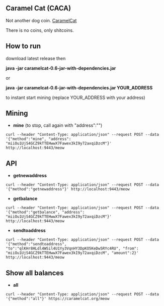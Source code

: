 ## Caramel Cat (CACA)

Not another dog coin. [CaramelCat](https://caramelcat.org/)

There is no coins, only shitcoins.

## How to run

download latest release then

**java -jar caramelcat-0.6-jar-with-dependencies.jar**

or 

**java -jar caramelcat-0.6-jar-with-dependencies.jar YOUR_ADDRESS**

to instant start mining (replace YOUR_ADDRESS with your address)

## Mining

* **mine** (to stop, call again with "address":"")

```
curl --header "Content-Type: application/json" --request POST --data '{"method":"mine", "address": "miiOu1UjS4GCZ9kTTEHwwX7Fawex3kI9y72axqiDzcM"}' http://localhost:9443/meow
```

## API

* **getnewaddress**

```
curl --header "Content-Type: application/json" --request POST --data '{"method":"getnewaddress"}' http://localhost:9443/meow
```

* **getbalance**

```
curl --header "Content-Type: application/json" --request POST --data '{"method":"getbalance", "address": "miiOu1UjS4GCZ9kTTEHwwX7Fawex3kI9y72axqiDzcM"}' http://localhost:9443/meow
```

* **sendtoaddress**

```
curl --header "Content-Type: application/json" --request POST --data '{"method":"sendtoaddress", "to":"qlKHr8HLdl4WSil4U1Yy3VqnHY3DpKO5KeDw5RYc4RU", "from": "miiOu1UjS4GCZ9kTTEHwwX7Fawex3kI9y72axqiDzcM", "amount":2}' http://localhost:9443/meow
```

## Show all balances

* **all**

```
curl --header "Content-Type: application/json" --request POST --data '{"method":"all"}' https://caramelcat.org/meow
```

